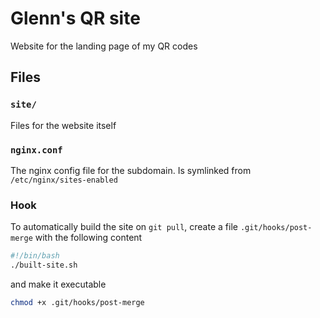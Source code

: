 # Glenn's QR site
Website for the landing page of my QR codes

## Files
### `site/`
Files for the website itself

### `nginx.conf`
The nginx config file for the subdomain. Is symlinked from `/etc/nginx/sites-enabled`

### Hook
To automatically build the site on `git pull`, create a file `.git/hooks/post-merge` with the following content
```bash
#!/bin/bash
./built-site.sh
```
and make it executable
```bash
chmod +x .git/hooks/post-merge
```
